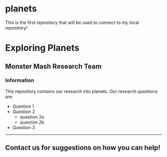# planets
This is the first repository that will be used to connect to my local repository!
# Exploring Planets

## Monster Mash Research Team

### Information

This repository contains our research into planets. Our research questions are:
* Question 1
* Question 2
  - question 2a
  - question 2b
* Question 3

---
Contact us for suggestions on how you can help!
---
